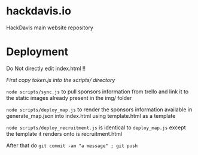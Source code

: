 # hackdavis.io

HackDavis main website repository

# Deployment

Do Not directly edit index.html !!

*First copy token.js into the scripts/ directory*

`node scripts/sync.js` to pull sponsors information from trello and link it to the static images already present in the img/ folder

`node scripts/deploy_map.js` to render the sponsors information available in generate_map.json into index.html using template.html as a template

`node scripts/deploy_recruitment.js` is identical to `deploy_map.js` except the template it renders onto is recruitment.html

After that do `git commit -am "a message" ; git push` 
